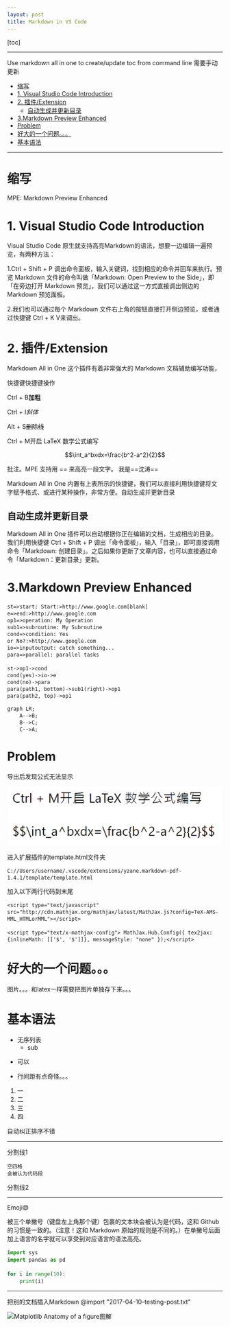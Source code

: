 ```yaml
---
layout: post
title: Markdown in VS Code
---
```


[toc]

---
Use markdown all in one to create/update toc from command line
需要手动更新
- [缩写](#%e7%bc%a9%e5%86%99)
- [1. Visual Studio Code Introduction](#1-visual-studio-code-introduction)
- [2. 插件/Extension](#2-%e6%8f%92%e4%bb%b6extension)
  - [自动生成并更新目录](#%e8%87%aa%e5%8a%a8%e7%94%9f%e6%88%90%e5%b9%b6%e6%9b%b4%e6%96%b0%e7%9b%ae%e5%bd%95)
- [3.Markdown Preview Enhanced](#3markdown-preview-enhanced)
- [Problem](#problem)
- [好大的一个问题。。。](#%e5%a5%bd%e5%a4%a7%e7%9a%84%e4%b8%80%e4%b8%aa%e9%97%ae%e9%a2%98)
- [基本语法](#%e5%9f%ba%e6%9c%ac%e8%af%ad%e6%b3%95)


---
# 缩写

MPE: Markdown Preview Enhanced

# 1. Visual Studio Code Introduction
Visual Studio Code 原生就支持高亮Markdown的语法，想要一边编辑一遍预览，有两种方法：

1.Ctrl + Shift + P 调出命令面板，输入关键词，找到相应的命令并回车来执行。预览 Markdown 文件的命令叫做「Markdown: Open Preview to the Side」，即「在旁边打开 Markdown 预览」，我们可以通过这一方式直接调出侧边的 Markdown 预览面板。

2.我们也可以通过每个 Markdown 文件右上角的按钮直接打开侧边预览，或者通过快捷键 Ctrl + K V来调出。
# 2. 插件/Extension
Markdown All in One 这个插件有着非常强大的 Markdown 文档辅助编写功能，

快捷键快捷键操作

Ctrl + B**加粗**

Ctrl + I*斜体*

Alt + S~~删除线~~

Ctrl + M开启 LaTeX 数学公式编写

$$\int_a^bxdx=\frac{b^2-a^2}{2}$$

批注。MPE 支持用 == 来高亮一段文字。
我是==沈涛==

Markdown All in One 内置有上表所示的快捷键，我们可以直接利用快捷键将文字赋予格式、或进行某种操作，非常方便。自动生成并更新目录
## 自动生成并更新目录
Markdown All in One 插件可以自动根据你正在编辑的文档，生成相应的目录。我们利用快捷键 Ctrl + Shift + P 调出「命令面板」，输入「目录」，即可直接调用命令「Markdown: 创建目录」。之后如果你更新了文章内容，也可以直接通过命令「Markdown：更新目录」更新。

# 3.Markdown Preview Enhanced
```flow
st=>start: Start:>http://www.google.com[blank]
e=>end:>http://www.google.com
op1=>operation: My Operation
sub1=>subroutine: My Subroutine
cond=>condition: Yes
or No?:>http://www.google.com
io=>inputoutput: catch something...
para=>parallel: parallel tasks

st->op1->cond
cond(yes)->io->e
cond(no)->para
para(path1, bottom)->sub1(right)->op1
para(path2, top)->op1
```
```mermaid
graph LR;
    A-->B;
    B-->C;
    C-->A;
```
# Problem

导出后发现公式无法显示

![Image 1](formula_error.PNG)

进入扩展插件的template.html文件夹
```
C://Users/username/.vscode/extensions/yzane.markdown-pdf-1.4.1/template/template.html
```

加入以下两行代码到末尾

```
<script type="text/javascript" src="http://cdn.mathjax.org/mathjax/latest/MathJax.js?config=TeX-AMS-MML_HTMLorMML"></script>

<script type="text/x-mathjax-config"> MathJax.Hub.Config({ tex2jax: {inlineMath: [['$', '$']]}, messageStyle: "none" });</script>

```
# 好大的一个问题。。。
图片。。。和latex一样需要把图片单独存下来。。。

# 基本语法
* 无序列表
  * sub
+ 可以
- 行间距有点奇怪。。。

1. 一
2. 二
3. 三
3. 四

自动纠正排序不错

---
分割线1

    空四格
    会被认为代码段
    
分割线2
***
Emoji:smile:

被三个单撇号（键盘左上角那个键）包裹的文本块会被认为是代码，这和 Github 的习惯是一致的。（注意！这和 Markdown 原始的规则是不同的。）在单撇号后面加上语言的名字就可以享受到对应语言的语法高亮。

```python
import sys
import pandas as pd

for i in range(10):
    print(i)
```

---
把别的文档插入Markdown
@import "2017-04-10-testing-post.txt"


![Matplotlib Anatomy of a figure图解](https://matplotlib.org/_images/anatomy.png)
<!-- 
@import "2017-4-11-NDF.md"  
->

